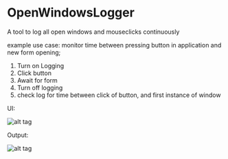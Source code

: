 # OpenWindowsLogger
A tool to log all open windows and mouseclicks continuously

example use case:
monitor time between pressing button in application and new form opening;
  1. Turn on Logging
  2. Click button
  3. Await for form
  4. Turn off logging
  5. check log for time between click of button, and first instance of window

UI:

![alt tag](http://i.imgur.com/9aAMDHr.png)

Output:

![alt tag](http://i.imgur.com/0mCbdYP.png)

